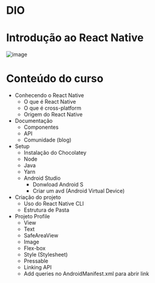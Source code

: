 # DIO
# Introdução ao React Native

![image](https://user-images.githubusercontent.com/70148001/176182358-0b5ea770-524e-48c6-9241-2d52e1584102.png)

# Conteúdo do curso
- Conhecendo o React Native
  - O que é React Native
  - O que é cross-platform
  - Origem do React Native
- Documentação
  - Componentes
  - API
  - Comunidade (blog)
- Setup
  - Instalação do Chocolatey
  - Node
  - Java
  - Yarn
  - Android Studio
    - Donwload Android S
    - Criar um avd (Android Virtual Device)
- Criação do projeto
  - Uso do React Native CLI
  - Estrutura de Pasta
- Projeto Profile
  - View
  - Text
  - SafeAreaView
  - Image
  - Flex-box
  - Style (Stylesheet)
  - Pressable
  - Linking API
  - Add queries no AndroidManifest.xml para abrir link
